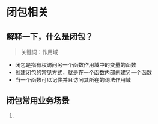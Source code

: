 # 闭包相关

## 解释一下，什么是闭包？

> 关键词：作用域

- 闭包是指有权访问另一个函数作用域中的变量的函数
- 创建闭包的常见方式，就是在一个函数内部创建另一个函数
- 当一个函数可以记住并且访问其所在的词法作用域


## 闭包常用业务场景

1. 